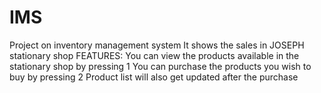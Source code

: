 # IMS
Project on inventory management system
It shows the sales in JOSEPH stationary shop
FEATURES: You can view the products available in the stationary shop by pressing 1
                  You can purchase the products you wish to buy by pressing 2 
                  Product list will also get updated after the purchase
